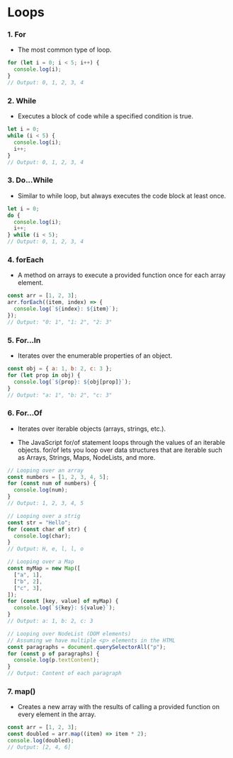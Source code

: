 # Loops

### 1. For

- The most common type of loop.

```javascript
for (let i = 0; i < 5; i++) {
  console.log(i);
}
// Output: 0, 1, 2, 3, 4
```

### 2. While

- Executes a block of code while a specified condition is true.

```javascript
let i = 0;
while (i < 5) {
  console.log(i);
  i++;
}
// Output: 0, 1, 2, 3, 4
```

### 3. Do...While

- Similar to while loop, but always executes the code block at least once.

```javascript
let i = 0;
do {
  console.log(i);
  i++;
} while (i < 5);
// Output: 0, 1, 2, 3, 4
```

### 4. forEach

- A method on arrays to execute a provided function once for each array element.

```javascript
const arr = [1, 2, 3];
arr.forEach((item, index) => {
  console.log(`${index}: ${item}`);
});
// Output: "0: 1", "1: 2", "2: 3"
```

### 5. For...In

- Iterates over the enumerable properties of an object.

```javascript
const obj = { a: 1, b: 2, c: 3 };
for (let prop in obj) {
  console.log(`${prop}: ${obj[prop]}`);
}
// Output: "a: 1", "b: 2", "c: 3"
```

### 6. For...Of

- Iterates over iterable objects (arrays, strings, etc.).

- The JavaScript for/of statement loops through the values of an iterable objects.
  for/of lets you loop over data structures that are iterable such as Arrays, Strings, Maps, NodeLists, and more.

```javascript
// Looping over an array
const numbers = [1, 2, 3, 4, 5];
for (const num of numbers) {
  console.log(num);
}
// Output: 1, 2, 3, 4, 5

// Looping over a strig
const str = "Hello";
for (const char of str) {
  console.log(char);
}
// Output: H, e, l, l, o

// Looping over a Map
const myMap = new Map([
  ["a", 1],
  ["b", 2],
  ["c", 3],
]);
for (const [key, value] of myMap) {
  console.log(`${key}: ${value}`);
}
// Output: a: 1, b: 2, c: 3

// Looping over NodeList (DOM elements)
// Assuming we have multiple <p> elements in the HTML
const paragraphs = document.querySelectorAll("p");
for (const p of paragraphs) {
  console.log(p.textContent);
}
// Output: Content of each paragraph
```

### 7. map()

- Creates a new array with the results of calling a provided function on every element in the array.

```javascript
const arr = [1, 2, 3];
const doubled = arr.map((item) => item * 2);
console.log(doubled);
// Output: [2, 4, 6]
```
